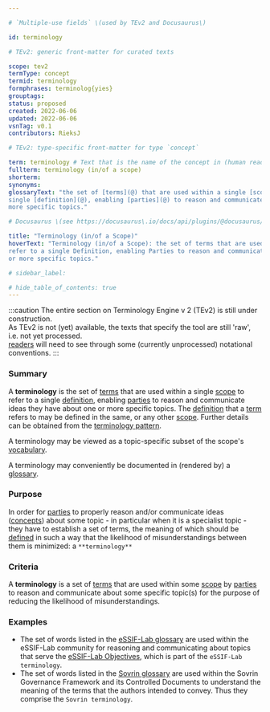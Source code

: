 ```yaml
---

# `Multiple-use fields` \(used by TEv2 and Docusaurus\)

id: terminology

# TEv2: generic front-matter for curated texts

scope: tev2
termType: concept
termid: terminology
formphrases: terminolog{yies}
grouptags:
status: proposed
created: 2022-06-06
updated: 2022-06-06
vsnTag: v0.1
contributors: RieksJ

# TEv2: type-specific front-matter for type `concept`

term: terminology # Text that is the name of the concept in (human readable) texts.
fullterm: terminology (in/of a scope)
shorterm:
synonyms:
glossaryText: "the set of [terms](@) that are used within a single [scope](@) to refer to a
single [definition](@), enabling [parties](@) to reason and communicate ideas they have about one or
more specific topics."

# Docusaurus \(see https://docusaurus\.io/docs/api/plugins/@docusaurus/plugin-content-docs#markdown-front-matter\):

title: "Terminology (in/of a Scope)"
hoverText: "Terminology (in/of a Scope): the set of terms that are used within a single Scope to
refer to a single Definition, enabling Parties to reason and communicate ideas they have about one
or more specific topics."

# sidebar_label:

# hide_table_of_contents: true
---
```


:::caution
The entire section on Terminology Engine v 2 (TEv2) is still under construction.<br/>
As TEv2 is not (yet) available, the texts that specify the tool are still 'raw', i.e. not yet
processed.<br/>[readers](@) will need to see through some (currently unprocessed) notational
conventions.
:::

### Summary

A **terminology** is the set of [terms](@) that are used within a single [scope](@) to refer to a
single [definition](@), enabling [parties](@) to reason and communicate ideas they have about one or
more specific topics. The [definition](@) that a [term](@) refers to may be defined in the same, or
any other [scope](@). Further details can be obtained from
the [terminology pattern](pattern-terminology@).

A terminology may be viewed as a topic-specific subset of the scope's [vocabulary](@).

A terminology may conveniently be documented in (rendered by) a [glossary](@).

### Purpose

In order for [parties](@) to properly reason and/or communicate ideas ([concepts](@)) about some
topic - in particular when it is a specialist topic - they have to establish a set of terms, the
meaning of which should be [defined](@) in such a way that the likelihood of misunderstandings
between them is minimized: a `**terminology**`

### Criteria

A **terminology** is a set of [terms](@) that are used within some [scope](@) by [parties](@) to
reason and communicate about some specific topic(s) for the purpose of reducing the likelihood of
misunderstandings.

### Examples

- The set of words listed in the [eSSIF-Lab glossary](../essifLab-glossary) are used within the
  eSSIF-Lab community for reasoning and communicating about topics that serve
  the [eSSIF-Lab Objectives](../essifLab-objectives), which is part of the `eSSIF-Lab terminology`.
- The set of words listed in the [Sovrin glossary](https://sovrin.org/library/glossary/) are used
  within the Sovrin Governance Framework and its Controlled Documents to understand the meaning of
  the terms that the authors intended to convey. Thus they comprise the `Sovrin terminology`.